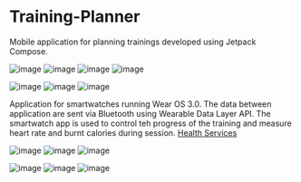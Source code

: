 # Training-Planner

Mobile application for planning trainings developed using Jetpack Compose.

![image](https://user-images.githubusercontent.com/58557988/152860354-80fd971c-2d05-492b-8a7b-e178fa1b4ab3.png)
![image](https://user-images.githubusercontent.com/58557988/152860507-cd418d5c-50b8-4e1b-bc54-8e247021477c.png)
![image](https://user-images.githubusercontent.com/58557988/152860379-0baf929f-eedf-4733-a54c-1183342070a4.png)
![image](https://user-images.githubusercontent.com/58557988/152860395-40c22a22-5d05-4136-ba34-f626e3e810b3.png)

![image](https://user-images.githubusercontent.com/58557988/152860410-28d2ca51-945f-42f7-9ade-084d21540ae1.png)
![image](https://user-images.githubusercontent.com/58557988/152860439-3a3f6d4c-1dd4-4cfa-ad23-2322d959b151.png)
![image](https://user-images.githubusercontent.com/58557988/152860441-e6009969-c109-4b95-b32b-a68dddc8b7c2.png)

Application for smartwatches running Wear OS 3.0. The data between application are sent via Bluetooth using Wearable Data Layer API.
The smartwatch app is used to control teh progress of the training and measure heart rate and burnt calories during session. [Health Services](https://developer.android.com/training/wearables/health-services)

![image](https://user-images.githubusercontent.com/58557988/152861044-938707fb-ab1b-4c2d-876e-a8db41e446ab.png)
![image](https://user-images.githubusercontent.com/58557988/152861052-3513eb26-0a18-47c5-9d07-8e006c8f0894.png)
![image](https://user-images.githubusercontent.com/58557988/152861060-4920b4a3-7494-475c-a3b5-5f494fcceff4.png)

![image](https://user-images.githubusercontent.com/58557988/152861064-1c023f45-98ac-42f3-87a6-356c3d1b28a6.png)
![image](https://user-images.githubusercontent.com/58557988/152861076-8b5e9b43-9a39-4414-820a-48cfbf56dbb1.png)
![image](https://user-images.githubusercontent.com/58557988/152861086-b741ea3a-5c2d-41b5-b5a6-b429689bfa4c.png)
